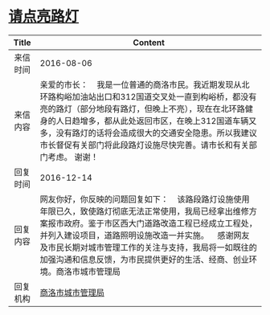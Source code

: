 # <a href="http://www.shangluo.gov.cn/zmhd/ldxxxx.jsp?urltype=leadermail.LeaderMailContentUrl&wbtreeid=1112&leadermailid=3763">请点亮路灯</a>
|Title|Content|
|:---:|---|
|来信时间|2016-08-06|
|来信内容|亲爱的市长：    我是一位普通的商洛市民。我近期发现从北环路构峪加油站出口和312国道交叉处一直到构峪桥，都没有亮的路灯（部分地段有路灯，但晚上不亮），现在在北环路健身的人日趋增多，都从此处返回市区，在晚上312国道车辆又多，没有路灯的话将会造成很大的交通安全隐患。所以我建议市长督促有关部门将此段路灯设施尽快完善。请市长和有关部门考虑。 谢谢！|
|回复时间|2016-12-14|
|回复内容|网友你好，你反映的问题回复如下：    该路段路灯设施使用年限已久，致使路灯彻底无法正常使用，我局已经拿出维修方案报市政府。鉴于市区西大门道路改造工程已经成立工程处，并列入建设项目，道路照明设施改造一并实施。    感谢网友及市民长期对城市管理工作的关注与支持，我局将一如既往的加强沟通和信息反馈，为市民提供更好的生活、经商、创业环境。商洛市城市管理局|
|回复机构|<a href="../../categories/agencies/商洛市城市管理局.md">商洛市城市管理局</a>|

